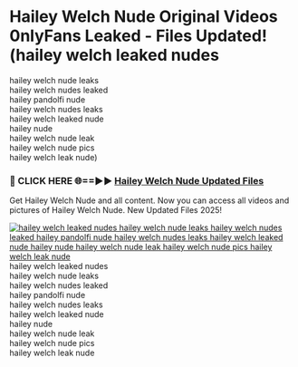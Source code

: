 # Hailey Welch Nude Original Videos 0nlyFans Leaked - Files Updated! (hailey welch leaked nudes<br>
hailey welch nude leaks<br>
hailey welch nudes leaked<br>
hailey pandolfi nude<br>
hailey welch nudes leaks<br>
hailey welch leaked nude<br>
hailey nude<br>
hailey welch nude leak<br>
hailey welch nude pics<br>
hailey welch leak nude)

<h3>🔴 CLICK HERE 🌐==►► <a href="https://tinyurl.com/2p9ay9w9" rel="nofollow">Hailey Welch Nude Updated Files</a></h3>

Get Hailey Welch Nude and all content. Now you can access all videos and pictures of Hailey Welch Nude. New Updated Files 2025!

[![hailey welch leaked nudes<br>
hailey welch nude leaks<br>
hailey welch nudes leaked<br>
hailey pandolfi nude<br>
hailey welch nudes leaks<br>
hailey welch leaked nude<br>
hailey nude<br>
hailey welch nude leak<br>
hailey welch nude pics<br>
hailey welch leak nude](https://i.imgur.com/KQgVmj3.gif)](https://tinyurl.com/2p9ay9w9)
hailey welch leaked nudes<br>
hailey welch nude leaks<br>
hailey welch nudes leaked<br>
hailey pandolfi nude<br>
hailey welch nudes leaks<br>
hailey welch leaked nude<br>
hailey nude<br>
hailey welch nude leak<br>
hailey welch nude pics<br>
hailey welch leak nude